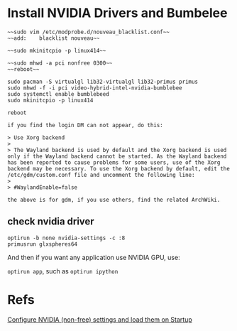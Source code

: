 # Install NVIDIA Drivers and Bumbelee

```
~~sudo vim /etc/modprobe.d/nouveau_blacklist.conf~~
~~add:    blacklist nouveau~~

~~sudo mkinitcpio -p linux414~~

~~sudo mhwd -a pci nonfree 0300~~
~~reboot~~

sudo pacman -S virtualgl lib32-virtualgl lib32-primus primus
sudo mhwd -f -i pci video-hybrid-intel-nvidia-bumblebee
sudo systemctl enable bumblebeed
sudo mkinitcpio -p linux414

reboot

if you find the login DM can not appear, do this:

> Use Xorg backend
>
> The Wayland backend is used by default and the Xorg backend is used only if the Wayland backend cannot be started. As the Wayland backend has been reported to cause problems for some users, use of the Xorg backend may be necessary. To use the Xorg backend by default, edit the /etc/gdm/custom.conf file and uncomment the following line:
>
> #WaylandEnable=false

the above is for gdm, if you use others, find the related ArchWiki.
```

## check nvidia driver

```
optirun -b none nvidia-settings -c :8
primusrun glxspheres64
```

And then if you want any application use NVIDIA GPU, use:

`optirun app`, such as `optirun ipython`

# Refs

[Configure NVIDIA (non-free) settings and load them on Startup](https://wiki.manjaro.org/index.php?title=Configure_NVIDIA_(non-free)_settings_and_load_them_on_Startup)
